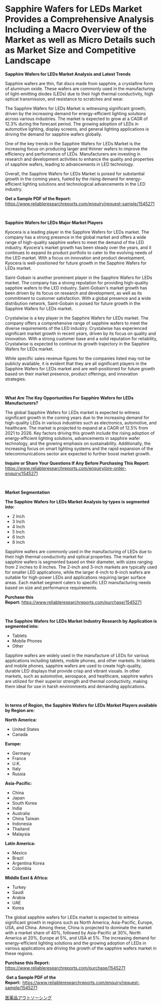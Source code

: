 <p><h1>Sapphire Wafers for LEDs Market Provides a Comprehensive Analysis Including a Macro Overview of the Market as well as Micro Details such as Market Size and Competitive Landscape</h1></p><p><strong>Sapphire Wafers for LEDs Market Analysis and Latest Trends</strong></p>
<p><p>Sapphire wafers are thin, flat discs made from sapphire, a crystalline form of aluminum oxide. These wafers are commonly used in the manufacturing of light-emitting diodes (LEDs) due to their high thermal conductivity, high optical transmission, and resistance to scratches and wear.</p><p>The Sapphire Wafers for LEDs Market is witnessing significant growth, driven by the increasing demand for energy-efficient lighting solutions across various industries. The market is expected to grow at a CAGR of 12.3% during the forecast period. The growing adoption of LEDs in automotive lighting, display screens, and general lighting applications is driving the demand for sapphire wafers globally.</p><p>One of the key trends in the Sapphire Wafers for LEDs Market is the increasing focus on producing larger and thinner wafers to improve the efficiency and performance of LEDs. Manufacturers are investing in research and development activities to enhance the quality and properties of sapphire wafers, leading to advancements in LED technology.</p><p>Overall, the Sapphire Wafers for LEDs Market is poised for substantial growth in the coming years, fueled by the rising demand for energy-efficient lighting solutions and technological advancements in the LED industry.</p></p>
<p><strong>Get a Sample PDF of the Report:&nbsp;</strong> <a href="https://www.reliableresearchreports.com/enquiry/request-sample/1545271">https://www.reliableresearchreports.com/enquiry/request-sample/1545271</a></p>
<p>&nbsp;</p>
<p><strong>Sapphire Wafers for LEDs Major Market Players</strong></p>
<p><p>Kyocera is a leading player in the Sapphire Wafers for LEDs market. The company has a strong presence in the global market and offers a wide range of high-quality sapphire wafers to meet the demand of the LED industry. Kyocera's market growth has been steady over the years, and it continues to expand its product portfolio to cater to the evolving needs of the LED market. With a focus on innovation and product development, Kyocera is well-positioned for future growth in the Sapphire Wafers for LEDs market.</p><p>Saint-Gobain is another prominent player in the Sapphire Wafers for LEDs market. The company has a strong reputation for providing high-quality sapphire wafers to the LED industry. Saint-Gobain's market growth has been driven by its focus on research and development, as well as its commitment to customer satisfaction. With a global presence and a wide distribution network, Saint-Gobain is poised for future growth in the Sapphire Wafers for LEDs market.</p><p>Crystalwise is a key player in the Sapphire Wafers for LEDs market. The company offers a comprehensive range of sapphire wafers to meet the diverse requirements of the LED industry. Crystalwise has experienced significant market growth in recent years, driven by its focus on quality and innovation. With a strong customer base and a solid reputation for reliability, Crystalwise is expected to continue its growth trajectory in the Sapphire Wafers for LEDs market.</p><p>While specific sales revenue figures for the companies listed may not be publicly available, it is evident that they are all significant players in the Sapphire Wafers for LEDs market and are well-positioned for future growth based on their market presence, product offerings, and innovation strategies.</p></p>
<p>&nbsp;</p>
<p><strong>What Are The Key Opportunities For Sapphire Wafers for LEDs Manufacturers?</strong></p>
<p><p>The global Sapphire Wafers for LEDs market is expected to witness significant growth in the coming years due to the increasing demand for high-quality LEDs in various industries such as electronics, automotive, and healthcare. The market is projected to expand at a CAGR of 12.5% from 2021 to 2026. Key factors driving this growth include the rising adoption of energy-efficient lighting solutions, advancements in sapphire wafer technology, and the growing emphasis on sustainability. Additionally, the increasing focus on smart lighting systems and the rapid expansion of the telecommunications sector are expected to further boost market growth.</p></p>
<p><strong>Inquire or Share Your Questions If Any Before Purchasing This Report:</strong> <a href="https://www.reliableresearchreports.com/enquiry/pre-order-enquiry/1545271">https://www.reliableresearchreports.com/enquiry/pre-order-enquiry/1545271</a></p>
<p>&nbsp;</p>
<p><strong>Market Segmentation</strong></p>
<p><strong>The Sapphire Wafers for LEDs Market Analysis by types is segmented into:</strong></p>
<p><ul><li>2 Inch</li><li>3 Inch</li><li>4 Inch</li><li>5 Inch</li><li>6 Inch</li><li>8 Inch</li></ul></p>
<p><p>Sapphire wafers are commonly used in the manufacturing of LEDs due to their high thermal conductivity and optical properties. The market for sapphire wafers is segmented based on their diameter, with sizes ranging from 2 inches to 8 inches. The 2-inch and 3-inch markets are typically used for smaller LED applications, while the larger 4-inch to 8-inch wafers are suitable for high-power LEDs and applications requiring larger surface areas. Each market segment caters to specific LED manufacturing needs based on size and performance requirements.</p></p>
<p><strong>Purchase this Report:&nbsp;</strong><a href="https://www.reliableresearchreports.com/purchase/1545271">https://www.reliableresearchreports.com/purchase/1545271</a></p>
<p>&nbsp;</p>
<p><strong>The Sapphire Wafers for LEDs Market Industry Research by Application is segmented into:</strong></p>
<p><ul><li>Tablets</li><li>Mobile Phones</li><li>Other</li></ul></p>
<p><p>Sapphire wafers are widely used in the manufacture of LEDs for various applications including tablets, mobile phones, and other markets. In tablets and mobile phones, sapphire wafers are used to create high-quality, durable LED displays that provide crisp and vibrant visuals. In other markets, such as automotive, aerospace, and healthcare, sapphire wafers are utilized for their superior strength and thermal conductivity, making them ideal for use in harsh environments and demanding applications.</p></p>
<p>&nbsp;</p>
<p><strong>In terms of Region, the Sapphire Wafers for LEDs Market Players available by Region are:</strong></p>
<p>
    <p> <strong> North America: </strong>
        <ul>
            <li>United States</li>
            <li>Canada</li>
        </ul>
        </p> 
    <p> <strong> Europe: </strong>
        <ul>
            <li>Germany</li>
            <li>France</li>
            <li>U.K.</li>
            <li>Italy</li>
            <li>Russia</li>
        </ul>
        </p> 
    <p> <strong> Asia-Pacific: </strong>
        <ul>
            <li>China</li>
            <li>Japan</li>
            <li>South Korea</li>
            <li>India</li>
            <li>Australia</li>
            <li>China Taiwan</li>
            <li>Indonesia</li>
            <li>Thailand</li>
            <li>Malaysia</li>
        </ul>
        </p> 
    <p> <strong> Latin America: </strong>
        <ul>
            <li>Mexico</li>
            <li>Brazil</li>
            <li>Argentina Korea</li>
            <li>Colombia</li>
        </ul>
        </p> 
    <p> <strong> Middle East & Africa: </strong>
        <ul>
            <li>Turkey</li>
            <li>Saudi</li>
            <li>Arabia</li>
            <li>UAE</li>
            <li>Korea</li>
        </ul>
    </p>
    </p>
<p><p>The global sapphire wafers for LEDs market is expected to witness significant growth in regions such as North America, Asia-Pacific, Europe, USA, and China. Among these, China is projected to dominate the market with a market share of 40%, followed by Asia-Pacific at 30%, North America at 20%, Europe at 5%, and USA at 5%. The increasing demand for energy-efficient lighting solutions and the growing adoption of LEDs in various applications are driving the growth of the sapphire wafers market in these regions.</p></p>
<p><strong>Purchase this Report: </strong><a href="https://www.reliableresearchreports.com/purchase/1545271">https://www.reliableresearchreports.com/purchase/1545271</a></p>
<p>&nbsp;<strong>Get a Sample PDF of the Report:&nbsp;&nbsp;</strong><a href="https://www.reliableresearchreports.com/enquiry/request-sample/1545271">https://www.reliableresearchreports.com/enquiry/request-sample/1545271</a></p>
<p><strong></strong></p>
<p><p><a href="https://github.com/Sophiaard2003/Market-Research-Report-List-1/blob/main/580130112976.md">医薬品アウトソーシング</a></p></p>